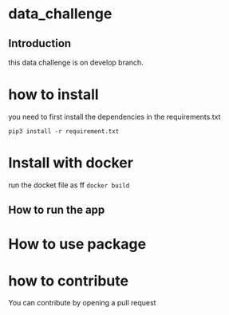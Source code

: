 # data_challenge

## Introduction
this data challenge is on develop branch. 


# how to install

you need to first install the dependencies in the requirements.txt

```pip3 install -r requirement.txt```
# Install with docker
run the docket file as ff
```docker build ```


## How to run the app


# How to use package 


# how to contribute 

You can contribute by opening a pull request 
